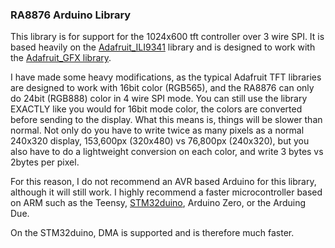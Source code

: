 ### RA8876 Arduino Library
This library is for support for the 1024x600 tft controller over 3 wire SPI. It is based heavily on the [Adafruit_ILI9341](https://github.com/adafruit/Adafruit_ILI9341) library and is designed to work with the [Adafruit_GFX library](https://github.com/adafruit/Adafruit-GFX-Library).

I have made some heavy modifications, as the typical Adafruit TFT libraries are designed to work with 16bit color (RGB565), and the RA8876 can only do 24bit (RGB888) color in 4 wire SPI mode. You can still use the library EXACTLY like you would for 16bit mode color, the colors are converted before sending to the display. What this means is, things will be slower than normal. Not only do you have to write twice as many pixels as a normal 240x320 display, 153,600px (320x480) vs 76,800px (240x320), but you also have to do a lightweight conversion on each color, and write 3 bytes vs 2bytes per pixel.

For this reason, I do not recommend an AVR based Arduino for this library, although it will still work. I highly recommend a faster microcontroller based on ARM such as the Teensy, [STM32duino](https://github.com/rogerclarkmelbourne/Arduino_STM32), Arduino Zero, or the Arduing Due.

On the STM32duino, DMA is supported and is therefore much faster.

